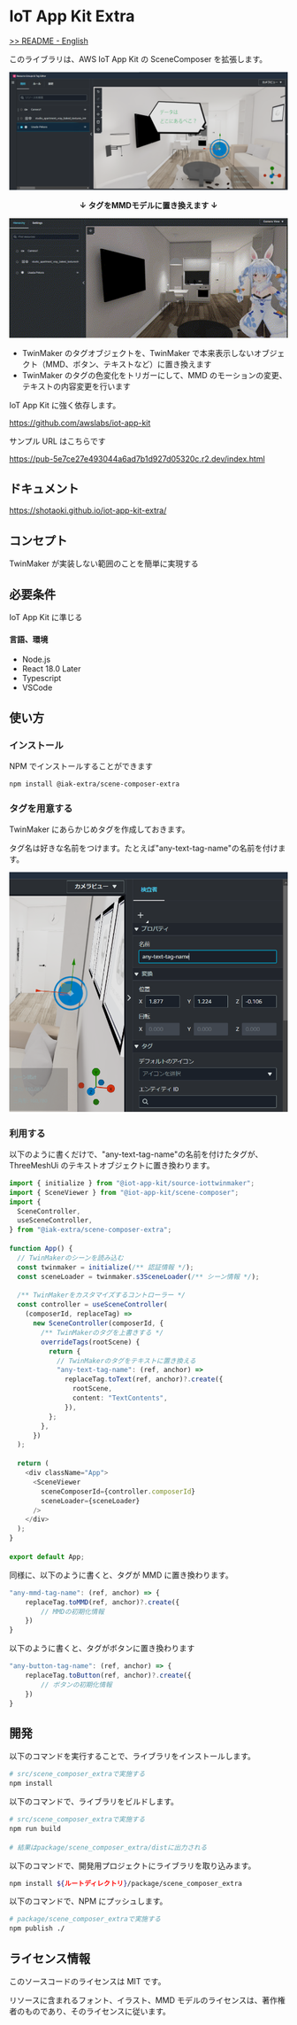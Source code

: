 # IoT App Kit Extra

<a href="./README.md">>> README - English</a>

このライブラリは、AWS IoT App Kit の SceneComposer を拡張します。

![](./images/tag-image.png)

<div style="text-align:center; font-weight:bold">↓ タグをMMDモデルに置き換えます ↓</div>

![](./images/mmd-image.gif)

- TwinMaker のタグオブジェクトを、TwinMaker で本来表示しないオブジェクト（MMD、ボタン、テキストなど）に置き換えます
- TwinMaker のタグの色変化をトリガーにして、MMD のモーションの変更、テキストの内容変更を行います

IoT App Kit に強く依存します。

https://github.com/awslabs/iot-app-kit

サンプル URL はこちらです

https://pub-5e7ce27e493044a6ad7b1d927d05320c.r2.dev/index.html

## ドキュメント

https://shotaoki.github.io/iot-app-kit-extra/

## コンセプト

TwinMaker が実装しない範囲のことを簡単に実現する

## 必要条件

IoT App Kit に準じる

#### 言語、環境

- Node.js
- React 18.0 Later
- Typescript
- VSCode

## 使い方

### インストール

NPM でインストールすることができます

```bash
npm install @iak-extra/scene-composer-extra
```

### タグを用意する

TwinMaker にあらかじめタグを作成しておきます。

タグ名は好きな名前をつけます。たとえば"any-text-tag-name"の名前を付けます。

![](./images/named-tag.png)

### 利用する

以下のように書くだけで、"any-text-tag-name"の名前を付けたタグが、ThreeMeshUi のテキストオブジェクトに置き換わります。

```typescript
import { initialize } from "@iot-app-kit/source-iottwinmaker";
import { SceneViewer } from "@iot-app-kit/scene-composer";
import {
  SceneController,
  useSceneController,
} from "@iak-extra/scene-composer-extra";

function App() {
  // TwinMakerのシーンを読み込む
  const twinmaker = initialize(/** 認証情報 */);
  const sceneLoader = twinmaker.s3SceneLoader(/** シーン情報 */);

  /** TwinMakerをカスタマイズするコントローラー */
  const controller = useSceneController(
    (composerId, replaceTag) =>
      new SceneController(composerId, {
        /** TwinMakerのタグを上書きする */
        overrideTags(rootScene) {
          return {
            // TwinMakerのタグをテキストに置き換える
            "any-text-tag-name": (ref, anchor) =>
              replaceTag.toText(ref, anchor)?.create({
                rootScene,
                content: "TextContents",
              }),
          };
        },
      })
  );

  return (
    <div className="App">
      <SceneViewer
        sceneComposerId={controller.composerId}
        sceneLoader={sceneLoader}
      />
    </div>
  );
}

export default App;
```

同様に、以下のように書くと、タグが MMD に置き換わります。

```typescript
"any-mmd-tag-name": (ref, anchor) => {
    replaceTag.toMMD(ref, anchor)?.create({
        // MMDの初期化情報
    })
}
```

以下のように書くと、タグがボタンに置き換わります

```typescript
"any-button-tag-name": (ref, anchor) => {
    replaceTag.toButton(ref, anchor)?.create({
        // ボタンの初期化情報
    })
}
```

## 開発

以下のコマンドを実行することで、ライブラリをインストールします。

```bash
# src/scene_composer_extraで実施する
npm install
```

以下のコマンドで、ライブラリをビルドします。

```bash
# src/scene_composer_extraで実施する
npm run build

# 結果はpackage/scene_composer_extra/distに出力される
```

以下のコマンドで、開発用プロジェクトにライブラリを取り込みます。

```bash
npm install ${ルートディレクトリ}/package/scene_composer_extra
```

以下のコマンドで、NPM にプッシュします。

```bash
# package/scene_composer_extraで実施する
npm publish ./
```

## ライセンス情報

このソースコードのライセンスは MIT です。

リソースに含まれるフォント、イラスト、MMD モデルのライセンスは、著作権者のものであり、そのライセンスに従います。
